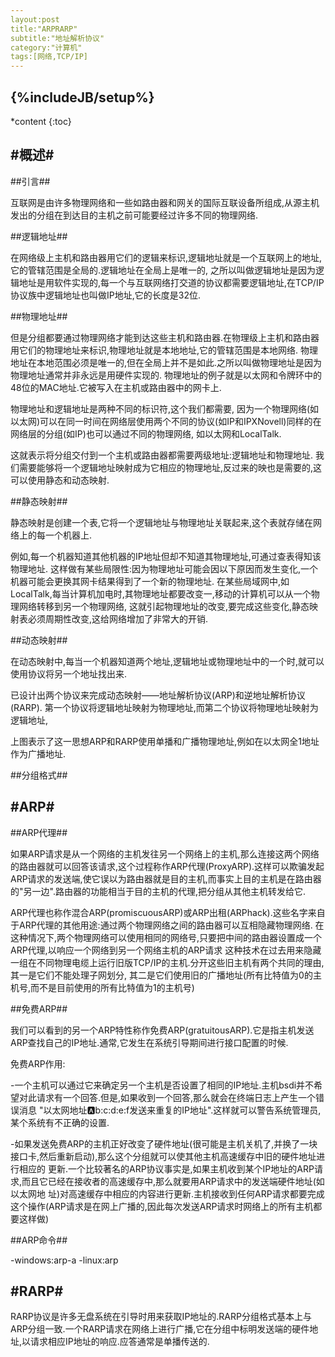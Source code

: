```yaml
---
layout:post
title:"ARPRARP"
subtitle:"地址解析协议"
category:"计算机"
tags:[网络,TCP/IP]
---
```

{%includeJB/setup%}
---
*content
{:toc}

#概述#
---

##引言##

互联网是由许多物理网络和一些如路由器和网关的国际互联设备所组成,从源主机发出的分组在到达目的主机之前可能要经过许多不同的物理网络.

##逻辑地址##

在网络级上主机和路由器用它们的逻辑来标识,逻辑地址就是一个互联网上的地址,它的管辖范围是全局的.逻辑地址在全局上是唯一的,
之所以叫做逻辑地址是因为逻辑地址是用软件实现的,每一个与互联网络打交道的协议都需要逻辑地址,在TCP/IP协议族中逻辑地址也叫做IP地址,它的长度是32位.

##物理地址##

但是分组都要通过物理网络才能到达这些主机和路由器.在物理级上主机和路由器用它们的物理地址来标识,物理地址就是本地地址,它的管辖范围是本地网络.
物理地址在本地范围必须是唯一的,但在全局上并不是如此.之所以叫做物理地址是因为物理地址通常并非永远是用硬件实现的.
物理地址的例子就是以太网和令牌环中的48位的MAC地址.它被写入在主机或路由器中的网卡上.

物理地址和逻辑地址是两种不同的标识符,这个我们都需要,
因为一个物理网络(如以太网)可以在同一时间在网络层使用两个不同的协议(如IP和IPXNovell)同样的在网络层的分组(如IP)也可以通过不同的物理网络,
如以太网和LocalTalk.

这就表示将分组交付到一个主机或路由器都需要两级地址:逻辑地址和物理地址.
我们需要能够将一个逻辑地址映射成为它相应的物理地址,反过来的映也是需要的,这可以使用静态和动态映射.

##静态映射##

静态映射是创建一个表,它将一个逻辑地址与物理地址关联起来,这个表就存储在网络上的每一个机器上.

例如,每一个机器知道其他机器的IP地址但却不知道其物理地址,可通过查表得知该物理地址.
这样做有某些局限性:因为物理地址可能会因以下原因而发生变化,一个机器可能会更换其网卡结果得到了一个新的物理地址.
在某些局域网中,如LocalTalk,每当计算机加电时,其物理地址都要改变一,移动的计算机可以从一个物理网络转移到另一个物理网络,
这就引起物理地址的改变,要完成这些变化,静态映射表必须周期性改变,这给网络增加了非常大的开销.

##动态映射##

在动态映射中,每当一个机器知道两个地址,逻辑地址或物理地址中的一个时,就可以使用协议将另一个地址找出来.

已设计出两个协议来完成动态映射——地址解析协议(ARP)和逆地址解析协议(RARP).
第一个协议将逻辑地址映射为物理地址,而第二个协议将物理地址映射为逻辑地址,

<a>
	<imgsrc="{{site.baseurl}}/img/net/arp_rarp.png">
</a>

上图表示了这一思想ARP和RARP使用单播和广播物理地址,例如在以太网全1地址作为广播地址.

##分组格式##

<a>
	<imgsrc="{{site.baseurl}}/img/net/arp_a.png">
</a>

#ARP#
---

##ARP代理##

如果ARP请求是从一个网络的主机发往另一个网络上的主机,那么连接这两个网络的路由器就可以回答该请求,这个过程称作ARP代理(ProxyARP).这样可以欺骗发起
ARP请求的发送端,使它误以为路由器就是目的主机,而事实上目的主机是在路由器的"另一边".路由器的功能相当于目的主机的代理,把分组从其他主机转发给它.

ARP代理也称作混合ARP(promiscuousARP)或ARP出租(ARPhack).这些名字来自于ARP代理的其他用途:通过两个物理网络之间的路由器可以互相隐藏物理网络.
在这种情况下,两个物理网络可以使用相同的网络号,只要把中间的路由器设置成一个ARP代理,以响应一个网络到另一个网络主机的ARP请求
这种技术在过去用来隐藏一组在不同物理电缆上运行旧版TCP/IP的主机.分开这些旧主机有两个共同的理由,其一是它们不能处理子网划分,
其二是它们使用旧的广播地址(所有比特值为0的主机号,而不是目前使用的所有比特值为1的主机号)

##免费ARP##

我们可以看到的另一个ARP特性称作免费ARP(gratuitousARP).它是指主机发送ARP查找自己的IP地址.通常,它发生在系统引导期间进行接口配置的时候.

免费ARP作用:

-一个主机可以通过它来确定另一个主机是否设置了相同的IP地址.主机bsdi并不希望对此请求有一个回答.但是,如果收到一个回答,那么就会在终端日志上产生一个错误消息
"以太网地址:a:b:c:d:e:f发送来重复的IP地址".这样就可以警告系统管理员,某个系统有不正确的设置.

-如果发送免费ARP的主机正好改变了硬件地址(很可能是主机关机了,并换了一块接口卡,然后重新启动),那么这个分组就可以使其他主机高速缓存中旧的硬件地址进行相应的
更新.一个比较著名的ARP协议事实是,如果主机收到某个IP地址的ARP请求,而且它已经在接收者的高速缓存中,那么就要用ARP请求中的发送端硬件地址(如以太网地
址)对高速缓存中相应的内容进行更新.主机接收到任何ARP请求都要完成这个操作(ARP请求是在网上广播的,因此每次发送ARP请求时网络上的所有主机都要这样做)

##ARP命令##

-windows:arp-a
-linux:arp


#RARP#
---

RARP协议是许多无盘系统在引导时用来获取IP地址的.RARP分组格式基本上与ARP分组一致.一个RARP请求在网络上进行广播,它在分组中标明发送端的硬件地址,以请求相应IP地址的响应.应答通常是单播传送的.
